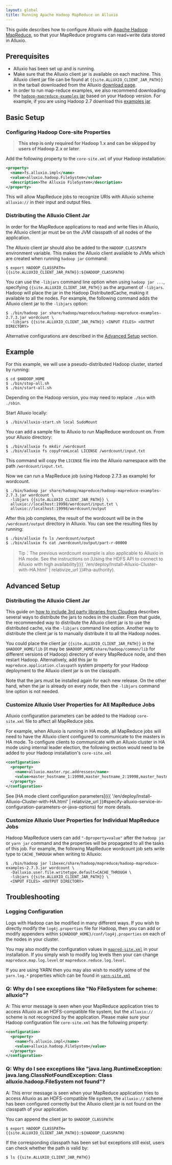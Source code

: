 ```yaml
---
layout: global
title: Running Apache Hadoop MapReduce on Alluxio
---
```


This guide describes how to configure Alluxio with [Apache Hadoop MapReduce](https://hadoop.apache.org/docs/stable/hadoop-mapreduce-client/hadoop-mapreduce-client-core/MapReduceTutorial.html), so that your
MapReduce programs can read+write data stored in Alluxio.

## Prerequisites

* Alluxio has been set up and is running.
* Make sure that the Alluxio client jar is available on each machine.
This Alluxio client jar file can be found at `{{site.ALLUXIO_CLIENT_JAR_PATH}}` in the tarball
downloaded from the Alluxio [download page](https://www.alluxio.io/download).
* In order to run map-reduce examples, we also recommend downloading the
[`hadoop-mapreduce-examples` jar](https://mvnrepository.com/artifact/org.apache.hadoop/hadoop-mapreduce-examples)
based on your Hadoop version.
For example, if you are using Hadoop 2.7 download this
[examples jar](https://mvnrepository.com/artifact/org.apache.hadoop/hadoop-mapreduce-examples/2.7.7).

## Basic Setup

### Configuring Hadoop Core-site Properties

> **This step is only required for Hadoop 1.x and can be skipped by users of Hadoop 2.x or later**.

Add the following property to the `core-site.xml` of your Hadoop installation:

```xml
<property>
  <name>fs.alluxio.impl</name>
  <value>alluxio.hadoop.FileSystem</value>
  <description>The Alluxio FileSystem</description>
</property>
```

This will allow MapReduce jobs to recognize URIs with Alluxio scheme `alluxio://` in
their input and output files.

### Distributing the Alluxio Client Jar

In order for the MapReduce applications to read and write files in Alluxio, the Alluxio client jar
must be on the JVM classpath of all nodes of the application.

The Alluxio client jar should also be added to the `HADOOP_CLASSPATH` environment variable.
This makes the Alluxio client available to JVMs which are created when running `hadoop jar` command:

```shell
$ export HADOOP_CLASSPATH={{site.ALLUXIO_CLIENT_JAR_PATH}}:${HADOOP_CLASSPATH}
```

You can use the `-libjars` command line option when using `hadoop jar ...`,
specifying `{{site.ALLUXIO_CLIENT_JAR_PATH}}` as the argument of `-libjars`.
Hadoop will place the jar in the Hadoop DistributedCache, making it available to all the nodes.
For example, the following command adds the Alluxio client jar to the `-libjars` option:

```shell
$ ./bin/hadoop jar share/hadoop/mapreduce/hadoop-mapreduce-examples-2.7.3.jar wordcount \
  -libjars {{site.ALLUXIO_CLIENT_JAR_PATH}} <INPUT FILES> <OUTPUT DIRECTORY>
```

Alternative configurations are described in the [Advanced Setup](#advanced-setup) section.

## Example

For this example, we will use a pseudo-distributed Hadoop cluster, started by running:

```shell
$ cd $HADOOP_HOME
$ ./bin/stop-all.sh
$ ./bin/start-all.sh
```

Depending on the Hadoop version, you may need to replace `./bin` with `./sbin`.

Start Alluxio locally:

```shell
$ ./bin/alluxio-start.sh local SudoMount
```

You can add a sample file to Alluxio to run MapReduce wordcount on. From your Alluxio directory:

```shell
$ ./bin/alluxio fs mkdir /wordcount
$ ./bin/alluxio fs copyFromLocal LICENSE /wordcount/input.txt
```

This command will copy the `LICENSE` file into the Alluxio namespace with the path
`/wordcount/input.txt`.

Now we can run a MapReduce job (using Hadoop 2.7.3 as example) for wordcount.

```shell
$ ./bin/hadoop jar share/hadoop/mapreduce/hadoop-mapreduce-examples-2.7.3.jar wordcount \
  -libjars {{site.ALLUXIO_CLIENT_JAR_PATH}} \
  alluxio://localhost:19998/wordcount/input.txt \
  alluxio://localhost:19998/wordcount/output
```

After this job completes, the result of the wordcount will be in the `/wordcount/output` directory
in Alluxio.
You can see the resulting files by running:

```shell
$ ./bin/alluxio fs ls /wordcount/output
$ ./bin/alluxio fs cat /wordcount/output/part-r-00000
```

> Tip：The previous wordcount example is also applicable to Alluxio in HA mode. See the instructions on
[Using the HDFS API to connect to Alluxio with high availability]({{ '/en/deploy/Install-Alluxio-Cluster-with-HA.html' | relativize_url }}#ha-authority).

## Advanced Setup

### Distributing the Alluxio Client Jar

This guide on
[how to include 3rd party libraries from Cloudera](http://blog.cloudera.com/blog/2011/01/how-to-include-third-party-libraries-in-your-map-reduce-job/)
describes several ways to distribute the jars to nodes in the cluster.
From that guide, the recommended way to distribute the Alluxio client jar is to use the distributed
cache, via the `-libjars` command line option.
Another way to distribute the client jar is to manually distribute it to all the Hadoop nodes.

You could place the client jar `{{site.ALLUXIO_CLIENT_JAR_PATH}}` in the `$HADOOP_HOME/lib`
(it may be `$HADOOP_HOME/share/hadoop/common/lib` for different versions of Hadoop) directory of
every MapReduce node, and then restart Hadoop.
Alternatively, add this jar to `mapreduce.application.classpath` system property for your Hadoop
deployment to the Alluxio client jar is on the classpath.

Note that the jars must be installed again for each new release.
On the other hand, when the jar is already on every node, then the `-libjars` command line option is
not needed.

### Customize Alluxio User Properties for All MapReduce Jobs

Alluxio configuration parameters can be added to the Hadoop `core-site.xml` file to affect all
MapReduce jobs.

For example, when Alluxio is running in HA mode, all MapReduce jobs will need to have the Alluxio
client configured to communicate to the masters in HA mode.
To configure clients to communicate with an Alluxio cluster in HA mode using internal leader
election, the following section would need to be added to your Hadoop installation's `core-site.xml`

```xml
<configuration>
  <property>
    <name>alluxio.master.rpc.addresses</name>
    <value>master_hostname_1:19998,master_hostname_2:19998,master_hostname_3:19998</value>
  </property>
</configuration>
```

See [HA mode client configuration parameters]({{ '/en/deploy/Install-Alluxio-Cluster-with-HA.html' | relativize_url }}#specify-alluxio-service-in-configuration-parameters-or-java-options)
for more details.

### Customize Alluxio User Properties for Individual MapReduce Jobs

Hadoop MapReduce users can add `"-Dproperty=value"` after the `hadoop jar` or `yarn jar` command
and the properties will be propagated to all the tasks of this job.
For example, the following MapReduce wordcount job sets write type to `CACHE_THROUGH` when writing
to Alluxio:

```shell
$ ./bin/hadoop jar libexec/share/hadoop/mapreduce/hadoop-mapreduce-examples-2.7.3.jar wordcount \
  -Dalluxio.user.file.writetype.default=CACHE_THROUGH \
  -libjars {{site.ALLUXIO_CLIENT_JAR_PATH}} \
  <INPUT FILES> <OUTPUT DIRECTORY>
```

## Troubleshooting

### Logging Configuration

Logs with Hadoop can be modified in many different ways.
If you wish to directly modify the `log4j.properties` file for Hadoop, then you can add or modify
appenders within `${HADOOP_HOME}/conf/log4j.properties` on each of the nodes in your cluster.

You may also modify the configuration values in
[`mapred-site.xml`](https://hadoop.apache.org/docs/r2.7.2/hadoop-mapreduce-client/hadoop-mapreduce-client-core/mapred-default.xml)
in your installation.
If you simply wish to modify log levels then your can change `mapreduce.map.log.level` or
`mapreduce.reduce.log.level`.

If you are using YARN then you may also wish to modify some of the `yarn.log.*` properties which
can be found in [`yarn-site.xml`](https://hadoop.apache.org/docs/r2.7.6/hadoop-yarn/hadoop-yarn-common/yarn-default.xml)

### Q: Why do I see exceptions like "No FileSystem for scheme: alluxio"?

A: This error message is seen when your MapReduce application tries to access
Alluxio as an HDFS-compatible file system, but the `alluxio://` scheme is not recognized by the
application.
Please make sure your Hadoop configuration file `core-site.xml` has the following property:

```xml
<configuration>
  <property>
    <name>fs.alluxio.impl</name>
    <value>alluxio.hadoop.FileSystem</value>
  </property>
</configuration>
```

### Q: Why do I see exceptions like "java.lang.RuntimeException: java.lang.ClassNotFoundException: Class alluxio.hadoop.FileSystem not found"?

A: This error message is seen when your MapReduce application tries to access
Alluxio as an HDFS-compatible file system, the `alluxio://` scheme has been
configured correctly but the Alluxio client jar is not found on the classpath of your application.

You can append the client jar to `$HADOOP_CLASSPATH`:

```shell
$ export HADOOP_CLASSPATH={{site.ALLUXIO_CLIENT_JAR_PATH}}:${HADOOP_CLASSPATH}
```

If the corresponding classpath has been set but exceptions still exist, users can check
whether the path is valid by:

```shell
$ ls {{site.ALLUXIO_CLIENT_JAR_PATH}}
```
